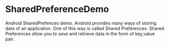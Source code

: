 # SharedPreferenceDemo
Android SharedPrefences demo. 
Android provides many ways of storing data of an application. One of this way is called Shared Preferences. Shared Preferences allow you to save and retrieve data in the form of key,value pair.
